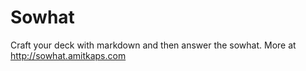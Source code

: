 Sowhat
====

Craft your deck with markdown and then answer the sowhat. More at http://sowhat.amitkaps.com

